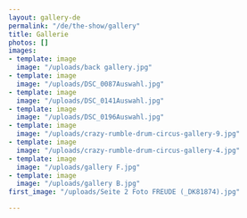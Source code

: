 ```yaml
---
layout: gallery-de
permalink: "/de/the-show/gallery"
title: Gallerie
photos: []
images:
- template: image
  image: "/uploads/back gallery.jpg"
- template: image
  image: "/uploads/DSC_0087Auswahl.jpg"
- template: image
  image: "/uploads/DSC_0141Auswahl.jpg"
- template: image
  image: "/uploads/DSC_0196Auswahl.jpg"
- template: image
  image: "/uploads/crazy-rumble-drum-circus-gallery-9.jpg"
- template: image
  image: "/uploads/crazy-rumble-drum-circus-gallery-4.jpg"
- template: image
  image: "/uploads/gallery F.jpg"
- template: image
  image: "/uploads/gallery B.jpg"
first_image: "/uploads/Seite 2 Foto FREUDE (_DK81874).jpg"

---
```

